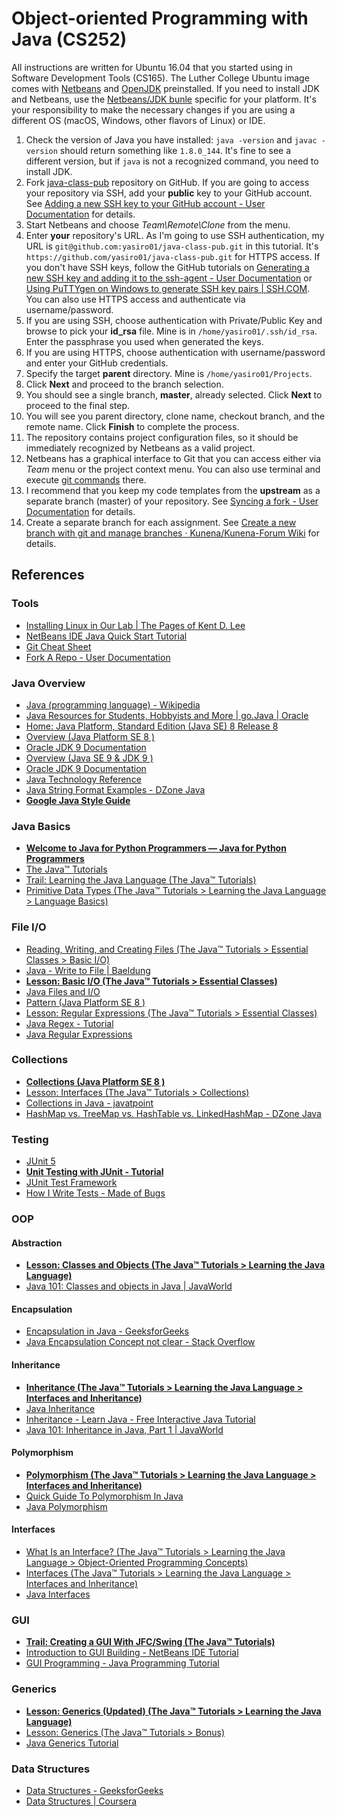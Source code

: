 # Object-oriented Programming with Java (CS252)

All instructions are written for Ubuntu 16.04 that you started using in Software Development Tools (CS165). The Luther College Ubuntu image comes with [Netbeans](https://netbeans.org/) and [OpenJDK](http://openjdk.java.net/) preinstalled. If you need to install JDK and Netbeans, use the [Netbeans/JDK bunle](http://www.oracle.com/technetwork/java/javase/downloads/index.html) specific for your platform. It's your responsibility to make the necessary changes if you are using a different OS (macOS, Windows, other flavors of Linux) or IDE.

1. Check the version of Java you have installed: `java -version` and `javac -version` should return something like `1.8.0_144`. It's fine to see a different version, but if `java` is not a recognized command, you need to install JDK.
1. Fork [java-class-pub](https://github.com/yasiro01/java-class-pub/) repository on GitHub. If you are going to access your repository via SSH, add your **public** key to your GitHub account. See [Adding a new SSH key to your GitHub account - User Documentation](https://help.github.com/articles/adding-a-new-ssh-key-to-your-github-account/) for details.
1. Start Netbeans and choose *Team\Remote\Clone* from the menu.
1. Enter **your** repository's URL. As I'm going to use SSH authentication, my URL is `git@github.com:yasiro01/java-class-pub.git` in this tutorial. It's `https://github.com/yasiro01/java-class-pub.git` for HTTPS access. If you don't have SSH keys, follow the GitHub tutorials on [Generating a new SSH key and adding it to the ssh-agent - User Documentation](https://help.github.com/articles/generating-a-new-ssh-key-and-adding-it-to-the-ssh-agent/) or [Using PuTTYgen on Windows to generate SSH key pairs | SSH.COM](https://www.ssh.com/ssh/putty/windows/puttygen). You can also use HTTPS access and authenticate via username/password.
1. If you are using SSH, choose authentication with Private/Public Key and browse to pick your **id_rsa** file. Mine is in `/home/yasiro01/.ssh/id_rsa`. Enter the passphrase you used when generated the keys.
1. If you are using HTTPS, choose authentication with username/password and enter your GitHub credentials.
1. Specify the target **parent** directory. Mine is `/home/yasiro01/Projects`.
1. Click **Next** and proceed to the branch selection.
1. You should see a single branch, **master**, already selected. Click **Next** to proceed to the final step.
1. You will see you parent directory, clone name, checkout branch, and the remote name. Click **Finish** to complete the process.
1. The repository contains project configuration files, so it should be immediately recognized by Netbeans as a valid project.
1. Netbeans has a graphical interface to Git that you can access either via *Team* menu or the project context menu. You can also use terminal and execute [git commands](https://services.github.com/on-demand/downloads/github-git-cheat-sheet.pdf) there.
1. I recommend that you keep my code templates from the **upstream** as a separate branch (master) of your repository. See [Syncing a fork - User Documentation](https://help.github.com/articles/syncing-a-fork/) for details.
1. Create a separate branch for each assignment. See [Create a new branch with git and manage branches · Kunena/Kunena-Forum Wiki](https://github.com/Kunena/Kunena-Forum/wiki/Create-a-new-branch-with-git-and-manage-branches) for details.

## References

### Tools

* [Installing Linux in Our Lab | The Pages of Kent D. Lee](http://knuth.luther.edu/~leekent/stories/installing-linux-in-our-lab.html)
* [NetBeans IDE Java Quick Start Tutorial](https://netbeans.org/kb/docs/java/quickstart.html)
* [Git Cheat Sheet](https://services.github.com/on-demand/downloads/github-git-cheat-sheet.pdf)
* [Fork A Repo - User Documentation](https://help.github.com/articles/fork-a-repo/)

### Java Overview

* [Java (programming language) - Wikipedia](https://en.wikipedia.org/wiki/Java_\(programming_language\))
* [Java Resources for Students, Hobbyists and More | go.Java | Oracle](https://go.java/index.html)
* [Home: Java Platform, Standard Edition (Java SE) 8 Release 8](https://docs.oracle.com/javase/8/index.html)
* [Overview (Java Platform SE 8 )](https://docs.oracle.com/javase/8/docs/api/overview-summary.html)
* [Oracle JDK 9 Documentation](https://docs.oracle.com/javase/9/index.html)
* [Overview (Java SE 9 &amp; JDK 9 )](https://docs.oracle.com/javase/9/docs/api/overview-summary.html)
* [Oracle JDK 9 Documentation](https://docs.oracle.com/javase/9/)
* [Java Technology Reference](http://www.oracle.com/technetwork/java/index-jsp-142903.html)
* [Java String Format Examples - DZone Java](https://dzone.com/articles/java-string-format-examples)
* **[Google Java Style Guide](https://google.github.io/styleguide/javaguide.html)**

### Java Basics
* **[Welcome to Java for Python Programmers — Java for Python Programmers](https://runestone.academy/runestone/static/java4python/index.html)**
* [The Java™ Tutorials](https://docs.oracle.com/javase/tutorial/)
* [Trail: Learning the Java Language (The Java™ Tutorials)](https://docs.oracle.com/javase/tutorial/java/)
* [Primitive Data Types (The Java™ Tutorials > Learning the Java Language > Language Basics)](https://docs.oracle.com/javase/tutorial/java/nutsandbolts/datatypes.html)

### File I/O
* [Reading, Writing, and Creating Files (The Java™ Tutorials > Essential Classes > Basic I/O)](https://docs.oracle.com/javase/tutorial/essential/io/file.html)
* [Java - Write to File | Baeldung](http://www.baeldung.com/java-write-to-file)
* **[Lesson: Basic I/O (The Java™ Tutorials > Essential Classes)](https://docs.oracle.com/javase/tutorial/essential/io/index.html)**
* [Java Files and I/O](https://www.tutorialspoint.com/java/java_files_io.htm)
* [Pattern (Java Platform SE 8 )](https://docs.oracle.com/javase/8/docs/api/java/util/regex/Pattern.html)
* [Lesson: Regular Expressions (The Java™ Tutorials > Essential Classes)](https://docs.oracle.com/javase/tutorial/essential/regex/)
* [Java Regex - Tutorial](http://www.vogella.com/tutorials/JavaRegularExpressions/article.html)
* [Java Regular Expressions](https://www.tutorialspoint.com/java/java_regular_expressions.htm)

### Collections
* **[Collections (Java Platform SE 8 )](https://docs.oracle.com/javase/8/docs/api/java/util/Collections.html)**
* [Lesson: Interfaces (The Java™ Tutorials > Collections)](https://docs.oracle.com/javase/tutorial/collections/interfaces/index.html)
* [Collections in Java - javatpoint](https://www.javatpoint.com/collections-in-java)
* [HashMap vs. TreeMap vs. HashTable vs. LinkedHashMap - DZone Java](https://dzone.com/articles/hashmap-vs-treemap-vs)

### Testing
* [JUnit 5](http://junit.org/junit5/)
* **[Unit Testing with JUnit - Tutorial](http://www.vogella.com/tutorials/JUnit/article.html)**
* [JUnit Test Framework](https://www.tutorialspoint.com/junit/junit_test_framework.htm)
* [How I Write Tests - Made of Bugs](https://blog.nelhage.com/2016/12/how-i-test/)

### OOP

#### Abstraction
* **[Lesson: Classes and Objects (The Java™ Tutorials > Learning the Java Language)](https://docs.oracle.com/javase/tutorial/java/javaOO/index.html)**
* [Java 101: Classes and objects in Java | JavaWorld](https://www.javaworld.com/article/2979739/learn-java/java-101-classes-and-objects-in-java.html)

#### Encapsulation
* [Encapsulation in Java - GeeksforGeeks](http://www.geeksforgeeks.org/encapsulation-in-java/)
* [Java Encapsulation Concept not clear - Stack Overflow](https://stackoverflow.com/questions/19044362/java-encapsulation-concept-not-clear)

#### Inheritance
* **[Inheritance (The Java™ Tutorials > Learning the Java Language > Interfaces and Inheritance)](https://docs.oracle.com/javase/tutorial/java/IandI/subclasses.html)**
* [Java Inheritance](https://www.tutorialspoint.com/java/java_inheritance.htm)
* [Inheritance - Learn Java - Free Interactive Java Tutorial](http://www.learnjavaonline.org/en/Inheritance)
* [Java 101: Inheritance in Java, Part 1 | JavaWorld](https://www.javaworld.com/article/2987426/core-java/java-101-inheritance-in-java-part-1.html)

#### Polymorphism
* **[Polymorphism (The Java™ Tutorials > Learning the Java Language > Interfaces and Inheritance)](https://docs.oracle.com/javase/tutorial/java/IandI/polymorphism.html)**
* [Quick Guide To Polymorphism In Java](https://www.sitepoint.com/quick-guide-to-polymorphism-in-java/)
* [Java Polymorphism](https://www.tutorialspoint.com/java/java_polymorphism.htm)

#### Interfaces
* [What Is an Interface? (The Java™ Tutorials > Learning the Java Language > Object-Oriented Programming Concepts)](https://docs.oracle.com/javase/tutorial/java/concepts/interface.html)
* [Interfaces (The Java™ Tutorials > Learning the Java Language > Interfaces and Inheritance)](https://docs.oracle.com/javase/tutorial/java/IandI/createinterface.html)
* [Java Interfaces](http://tutorials.jenkov.com/java/interfaces.html)

### GUI
* **[Trail: Creating a GUI With JFC/Swing (The Java™ Tutorials)](http://docs.oracle.com/javase/tutorial/uiswing/)**
* [Introduction to GUI Building - NetBeans IDE Tutorial](https://netbeans.org/kb/docs/java/gui-functionality.html)
* [GUI Programming - Java Programming Tutorial](https://www3.ntu.edu.sg/home/ehchua/programming/java/j4a_gui.html)

### Generics
* **[Lesson: Generics (Updated) (The Java™ Tutorials > Learning the Java Language)](https://docs.oracle.com/javase/tutorial/java/generics/index.html)**
* [Lesson: Generics (The Java™ Tutorials > Bonus)](https://docs.oracle.com/javase/tutorial/extra/generics/index.html)
* [Java Generics Tutorial](http://tutorials.jenkov.com/java-generics/index.html)

### Data Structures
* [Data Structures - GeeksforGeeks](http://www.geeksforgeeks.org/data-structures/)
* [Data Structures | Coursera](https://www.coursera.org/learn/data-structures)
